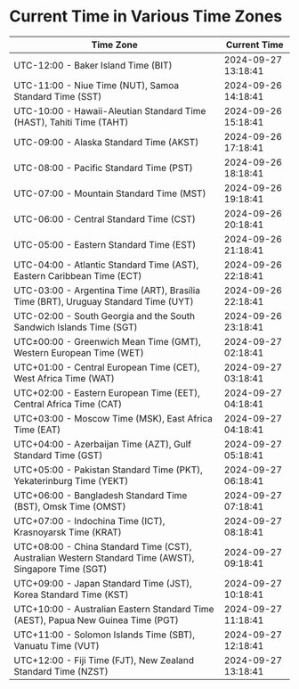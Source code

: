 # Current Time in Various Time Zones

| Time Zone | Current Time |
|-----------|--------------|
| UTC-12:00 - Baker Island Time (BIT) | 2024-09-27 13:18:41 |
| UTC-11:00 - Niue Time (NUT), Samoa Standard Time (SST) | 2024-09-26 14:18:41 |
| UTC-10:00 - Hawaii-Aleutian Standard Time (HAST), Tahiti Time (TAHT) | 2024-09-26 15:18:41 |
| UTC-09:00 - Alaska Standard Time (AKST) | 2024-09-26 17:18:41 |
| UTC-08:00 - Pacific Standard Time (PST) | 2024-09-26 18:18:41 |
| UTC-07:00 - Mountain Standard Time (MST) | 2024-09-26 19:18:41 |
| UTC-06:00 - Central Standard Time (CST) | 2024-09-26 20:18:41 |
| UTC-05:00 - Eastern Standard Time (EST) | 2024-09-26 21:18:41 |
| UTC-04:00 - Atlantic Standard Time (AST), Eastern Caribbean Time (ECT) | 2024-09-26 22:18:41 |
| UTC-03:00 - Argentina Time (ART), Brasília Time (BRT), Uruguay Standard Time (UYT) | 2024-09-26 22:18:41 |
| UTC-02:00 - South Georgia and the South Sandwich Islands Time (SGT) | 2024-09-26 23:18:41 |
| UTC±00:00 - Greenwich Mean Time (GMT), Western European Time (WET) | 2024-09-27 02:18:41 |
| UTC+01:00 - Central European Time (CET), West Africa Time (WAT) | 2024-09-27 03:18:41 |
| UTC+02:00 - Eastern European Time (EET), Central Africa Time (CAT) | 2024-09-27 04:18:41 |
| UTC+03:00 - Moscow Time (MSK), East Africa Time (EAT) | 2024-09-27 04:18:41 |
| UTC+04:00 - Azerbaijan Time (AZT), Gulf Standard Time (GST) | 2024-09-27 05:18:41 |
| UTC+05:00 - Pakistan Standard Time (PKT), Yekaterinburg Time (YEKT) | 2024-09-27 06:18:41 |
| UTC+06:00 - Bangladesh Standard Time (BST), Omsk Time (OMST) | 2024-09-27 07:18:41 |
| UTC+07:00 - Indochina Time (ICT), Krasnoyarsk Time (KRAT) | 2024-09-27 08:18:41 |
| UTC+08:00 - China Standard Time (CST), Australian Western Standard Time (AWST), Singapore Time (SGT) | 2024-09-27 09:18:41 |
| UTC+09:00 - Japan Standard Time (JST), Korea Standard Time (KST) | 2024-09-27 10:18:41 |
| UTC+10:00 - Australian Eastern Standard Time (AEST), Papua New Guinea Time (PGT) | 2024-09-27 11:18:41 |
| UTC+11:00 - Solomon Islands Time (SBT), Vanuatu Time (VUT) | 2024-09-27 12:18:41 |
| UTC+12:00 - Fiji Time (FJT), New Zealand Standard Time (NZST) | 2024-09-27 13:18:41 |
